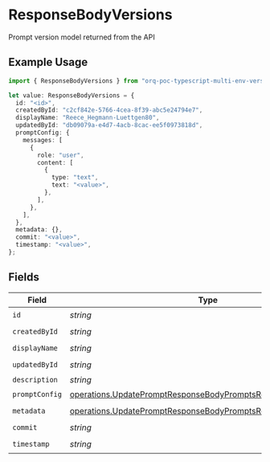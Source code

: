 # ResponseBodyVersions

Prompt version model returned from the API

## Example Usage

```typescript
import { ResponseBodyVersions } from "orq-poc-typescript-multi-env-version/models/operations";

let value: ResponseBodyVersions = {
  id: "<id>",
  createdById: "c2cf842e-5766-4cea-8f39-abc5e24794e7",
  displayName: "Reece_Hegmann-Luettgen80",
  updatedById: "db09079a-e4d7-4acb-8cac-ee5f0973818d",
  promptConfig: {
    messages: [
      {
        role: "user",
        content: [
          {
            type: "text",
            text: "<value>",
          },
        ],
      },
    ],
  },
  metadata: {},
  commit: "<value>",
  timestamp: "<value>",
};
```

## Fields

| Field                                                                                                                                            | Type                                                                                                                                             | Required                                                                                                                                         | Description                                                                                                                                      |
| ------------------------------------------------------------------------------------------------------------------------------------------------ | ------------------------------------------------------------------------------------------------------------------------------------------------ | ------------------------------------------------------------------------------------------------------------------------------------------------ | ------------------------------------------------------------------------------------------------------------------------------------------------ |
| `id`                                                                                                                                             | *string*                                                                                                                                         | :heavy_check_mark:                                                                                                                               | N/A                                                                                                                                              |
| `createdById`                                                                                                                                    | *string*                                                                                                                                         | :heavy_check_mark:                                                                                                                               | N/A                                                                                                                                              |
| `displayName`                                                                                                                                    | *string*                                                                                                                                         | :heavy_check_mark:                                                                                                                               | N/A                                                                                                                                              |
| `updatedById`                                                                                                                                    | *string*                                                                                                                                         | :heavy_check_mark:                                                                                                                               | N/A                                                                                                                                              |
| `description`                                                                                                                                    | *string*                                                                                                                                         | :heavy_minus_sign:                                                                                                                               | N/A                                                                                                                                              |
| `promptConfig`                                                                                                                                   | [operations.UpdatePromptResponseBodyPromptsResponsePromptConfig](../../models/operations/updatepromptresponsebodypromptsresponsepromptconfig.md) | :heavy_check_mark:                                                                                                                               | N/A                                                                                                                                              |
| `metadata`                                                                                                                                       | [operations.UpdatePromptResponseBodyPromptsResponseMetadata](../../models/operations/updatepromptresponsebodypromptsresponsemetadata.md)         | :heavy_check_mark:                                                                                                                               | N/A                                                                                                                                              |
| `commit`                                                                                                                                         | *string*                                                                                                                                         | :heavy_check_mark:                                                                                                                               | N/A                                                                                                                                              |
| `timestamp`                                                                                                                                      | *string*                                                                                                                                         | :heavy_check_mark:                                                                                                                               | N/A                                                                                                                                              |